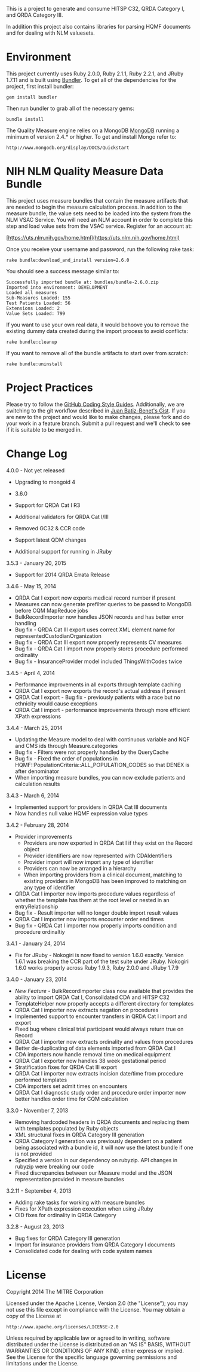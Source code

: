 This is a project to generate and consume HITSP C32, QRDA Category I, and QRDA Category III.

In addition this project also contains libraries for parsing HQMF documents and for dealing with NLM valuesets.

Environment
===========

This project currently uses Ruby 2.0.0, Ruby 2.1.1, Ruby 2.2.1, and JRuby 1.7.11 and is built using [Bundler](http://gembundler.com/). To get all of the dependencies for the project, first install bundler:

    gem install bundler

Then run bundler to grab all of the necessary gems:

    bundle install

The Quality Measure engine relies on a MongoDB [MongoDB](http://www.mongodb.org/) running a minimum of version 2.4.* or higher.  To get and install Mongo refer to:

    http://www.mongodb.org/display/DOCS/Quickstart

NIH NLM Quality Measure Data Bundle
===========

This project uses measure bundles that contain the measure artifacts that are
needed to begin the measure calculation process. In addition to the measure
bundle, the value sets need to be loaded into the system from the NLM VSAC
Service. You will need an NLM account in order to complete this step and load
value sets from the VSAC service. Register for an account at:

[https://uts.nlm.nih.gov/home.html](https://uts.nlm.nih.gov/home.html)

Once you receive your username and password, run the following rake task:

`rake bundle:download_and_install version=2.6.0`

You should see a success message similar to:

    Successfully imported bundle at: bundles/bundle-2.6.0.zip
    Imported into environment: DEVELOPMENT
    Loaded all measures
    Sub-Measures Loaded: 155
    Test Patients Loaded: 56
    Extensions Loaded: 2
    Value Sets Loaded: 799

If you want to use your own real data, it would behoove you to remove the
existing dummy data created during the import process to avoid conflicts:

`rake bundle:cleanup`

If you want to remove all of the bundle artifacts to start over from scratch:

`rake bundle:uninstall`

Project Practices
=================

Please try to follow the [GitHub Coding Style Guides](https://github.com/styleguide). Additionally, we are switching to the git workflow described in [Juan Batiz-Benet's Gist](https://gist.github.com/jbenet/ee6c9ac48068889b0912). If you are new to the project and would like to make changes, please fork and do your work in a feature branch. Submit a pull request and we'll check to see if it is suitable to be merged in.

Change Log
==========

4.0.0 - Not yet released

* Upgrading to mongoid 4

* 3.6.0

* Support for QRDA Cat I R3
* Additional validators for QRDA Cat I/III
* Removed GC32 & CCR code
* Support latest QDM changes
* Additional support for running in JRuby

3.5.3 - January 20, 2015

* Support for 2014 QRDA Errata Release

3.4.6 - May 15, 2014

* QRDA Cat I export now exports medical record number if present
* Measures can now generate prefilter queries to be passed to MongoDB before CQM MapReduce jobs
* BulkRecordImporter now handles JSON records and has better error handling
* Bug fix - QRDA Cat III export uses correct XML element name for representedCustodianOrganization
* Bug fix - QRDA Cat III export now properly represents CV measures
* Bug fix - QRDA Cat I import now properly stores procedure performed ordinality
* Bug fix - InsuranceProvider model included ThingsWithCodes twice

3.4.5 - April 4, 2014

* Performance improvements in all exports through template caching
* QRDA Cat I export now exports the record's actual address if present
* QRDA Cat I export - Bug fix - previously patients with a race but no ethnicity would cause exceptions
* QRDA Cat I import - performance improvements through more efficient XPath expressions

3.4.4 - March 25, 2014

* Updating the Measure model to deal with continuous variable and NQF and CMS ids through Measure.categories
* Bug fix - Filters were not properly handled by the QueryCache
* Bug fix - Fixed the order of populations in HQMF::PopulationCriteria::ALL_POPULATION_CODES so that DENEX is after denominator
* When importing measure bundles, you can now exclude patients and calculation results

3.4.3 - March 6, 2014

* Implemented support for providers in QRDA Cat III documents
* Now handles null value HQMF expression value types

3.4.2 - February 28, 2014

* Provider improvements
  * Providers are now exported in QRDA Cat I if they exist on the Record object
  * Provider identifiers are now represented with CDAIdentifiers
  * Provider import will now import any type of identifier
  * Providers can now be arranged in a hierarchy
  * When importing providers from a clinical document, matching to existing providers in MongoDB has been improved to matching on any type of identifier
* QRDA Cat I importer now imports procedure values regardless of whether the template has them at the root level or nested in an entryRelationship
* Bug fix - Result importer will no longer double import result values
* QRDA Cat I importer now imports encounter order end times
* Bug fix - QRDA Cat I importer now properly imports condition and procedure ordinaltiy

3.4.1 - January 24, 2014

* Fix for JRuby - Nokogiri is now fixed to version 1.6.0 exactly. Version 1.6.1 was breaking the CCR part of the test suite under JRuby. Nokogiri 1.6.0 works properly across Ruby 1.9.3, Ruby 2.0.0 and JRuby 1.7.9

3.4.0 - January 23, 2014

* _New Feature_ - BulkRecordImporter class now available that provides the ability to import QRDA Cat I, Consolidated CDA and HITSP C32
* TemplateHelper now properly accepts a different directory for templates
* QRDA Cat I importer now extracts negation on procedures
* Implemented support to encounter transfers in QRDA Cat I import and export
* Fixed bug where clinical trial participant would always return true on Record
* QRDA Cat I importer now extracts ordinality and values from procedures
* Better de-duplicating of data elements imported from QRDA Cat I
* CDA importers now handle removal time on medical equipment
* QRDA Cat I exporter now handles 38 week gestational period
* Stratification fixes for QRDA Cat III export
* QRDA Cat I importer now extracts incision date/time from procedure performed templates
* CDA importers set admit times on encounters
* QRDA Cat I diagnostic study order  and procedure order importer now better handles order time for CQM calculation

3.3.0 - November 7, 2013

* Removing hardcoded headers in QRDA documents and replacing them with templates populated by Ruby objects
* XML structural fixes in QRDA Category III generation
* QRDA Category I generation was previously dependent on a patient being associated with a bundle id, it will now use the latest bundle if one is not provided
* Specified a version in our dependency on rubyzip. API changes in rubyzip were breaking our code
* Fixed discrepancies between our Measure model and the JSON representation provided in measure bundles

3.2.11 - September 4, 2013

* Adding rake tasks for working with measure bundles
* Fixes for XPath expression execution when using JRuby
* OID fixes for ordinality in QRDA Category

3.2.8 - August 23, 2013

* Bug fixes for QRDA Category III generation
* Import for insurance providers from QRDA Category I documents
* Consolidated code for dealing with code system names

License
=======

Copyright 2014 The MITRE Corporation

Licensed under the Apache License, Version 2.0 (the "License");
you may not use this file except in compliance with the License.
You may obtain a copy of the License at

    http://www.apache.org/licenses/LICENSE-2.0

Unless required by applicable law or agreed to in writing, software
distributed under the License is distributed on an "AS IS" BASIS,
WITHOUT WARRANTIES OR CONDITIONS OF ANY KIND, either express or implied.
See the License for the specific language governing permissions and
limitations under the License.
